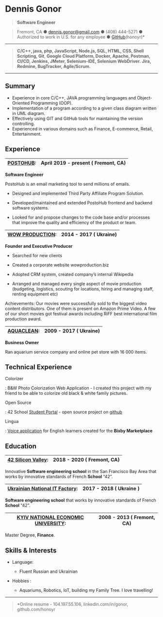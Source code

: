 Dennis Gonor
============
> **Software Engineer**

> Fremont, CA  ●  <dennis.gonor@gmail.com> ●  (408) 444-5271 ● Authorized to work in U.S. for any employee ●  [GitHub](https://github.com/honoyr/)(honoyr)*

------

>**C/C++, java, php, JavaScript, Node.js, SQL, HTML, CSS, Shell Scripting, Git**,
>**Google Cloud Platform, Docker, Apache, Postman, CI/CD, Jenkins, JMeter, Selenium-IDE, Selenium WebDriver.**
>**Jira, Redmine, BugTracker, Agile/Scrum.**

------

Summary
---------
* Experience in core C/C++, JAVA programming languages and Object-Oriented Programming (OOP).
* Implementation of a program according to a given class diagram written in UML diagram.
* Effectively using GIT and GitHub tools for maintaining the version controlling.
* Experienced in various domains such as Finance, E-commerce, Retail, Entertainment.

Experience
----------

**[POSTOHUB](http://www.postohub.io):** |                             April 2019 - present ( Fremont, CA)
-------------------- | ----------------

**Software Engineer**

PostoHub is an email marketing tool to send millions of emails.

* Designed and implemented  Third Party Affiliate Program Solution.

* Developed/maintained and extended PostoHub frontend and backend software systems.

* Looked for and propose changes to the code base and/or processes that improve the quality and efficiency of the product or team.

**[WOW PRODUCTION](https://www.wowproduction.biz/):** |               2014 - 2017 ( Ukraine)
-------------------- | ----------------

**Founder and Executive Producer**

* Searched for new clients

* Created a corporate website wowproduction.biz

* Adopted CRM system, created company’s internal Wikipedia

* Arranged and managed every single aspect of movie production (budgeting, logistics, scouting for locations, hiring and managing staff, renting equipment etc)

Achievements: Our movies were successfully sold to the biggest video content distributors. One of them is present on Amazon Prime Video. A few of our short movies got festival awards including RiFF best international film production award.

**[AQUACLEAN]():** |                                                   2009 - 2017 ( Ukraine)
-------------------- | ----------------

**Business Owner**

Ran aquarium service company and online pet store with 16 000 items.

Technical Experience
--------------------

Colorizer

:   B&W Photo Colorization Web Application - I created this project with my friend to be able to colorize old black & white family pictures.


Open Source

:   42 School [Student Portal](https://cheatera.pp.ua/) - open source project on [github](https://github.com/cheatera-pp-ua/cheatera.pp.ua)

Lingua

:   [Voice application](https://youtu.be/7Cx90xXxALc) for English learners created for the **Bixby Marketplace**

Education
---------

| **[42 Silicon Valley](https://www.42.us.org/):** |                  2018 - 2020 ( Fremont, CA) |
-------------------- | ----------------
Innovative **Software engineering school** in the San Francisco Bay Area that works by innovative standards of French **School** “42”.

**[Ukrainian National IT Factory](https://unit.ua/en/):** |         2017 - 2018 ( Ukraine )
-------------------- | ----------------
**Software engineering school** that works by innovative standards of French **School** “42”.

**[KYIV NATIONAL ECONOMIC UNIVERSITY]():** |                         2008 - 2013 ( Fremont, CA)
-------------------- | ----------------
Master Degree, **Finance**.

Skills & Interests
----------------------------------------

* Language:

     * Fluent Russian and Ukrainian

* Hobbies :

     * Aquariums, Robotics, IoT, building my Family Tree. I love travelling!


----

> *Online resume - 104.197.55.106, linkedin.com/in/gonor,
> github.com/honoyr
